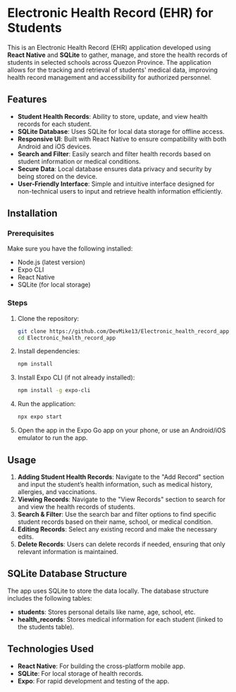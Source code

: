 # Electronic Health Record (EHR) for Students

This is an Electronic Health Record (EHR) application developed using **React Native** and **SQLite** to gather, manage, and store the health records of students in selected schools across Quezon Province. The application allows for the tracking and retrieval of students' medical data, improving health record management and accessibility for authorized personnel.

## Features

- **Student Health Records**: Ability to store, update, and view health records for each student.
- **SQLite Database**: Uses SQLite for local data storage for offline access.
- **Responsive UI**: Built with React Native to ensure compatibility with both Android and iOS devices.
- **Search and Filter**: Easily search and filter health records based on student information or medical conditions.
- **Secure Data**: Local database ensures data privacy and security by being stored on the device.
- **User-Friendly Interface**: Simple and intuitive interface designed for non-technical users to input and retrieve health information efficiently.

## Installation

### Prerequisites

Make sure you have the following installed:

- Node.js (latest version)
- Expo CLI
- React Native
- SQLite (for local storage)

### Steps

1. Clone the repository:

    ```bash
    git clone https://github.com/DevMike13/Electronic_health_record_app.git
    cd Electronic_health_record_app
    ```

2. Install dependencies:

    ```bash
    npm install
    ```

3. Install Expo CLI (if not already installed):

    ```bash
    npm install -g expo-cli
    ```

4. Run the application:

    ```bash
    npx expo start
    ```

5. Open the app in the Expo Go app on your phone, or use an Android/iOS emulator to run the app.

## Usage

1. **Adding Student Health Records**: Navigate to the "Add Record" section and input the student’s health information, such as medical history, allergies, and vaccinations.
2. **Viewing Records**: Navigate to the "View Records" section to search for and view the health records of students.
3. **Search & Filter**: Use the search bar and filter options to find specific student records based on their name, school, or medical condition.
4. **Editing Records**: Select any existing record and make the necessary edits.
5. **Delete Records**: Users can delete records if needed, ensuring that only relevant information is maintained.

## SQLite Database Structure

The app uses SQLite to store the data locally. The database structure includes the following tables:

- **students**: Stores personal details like name, age, school, etc.
- **health_records**: Stores medical information for each student (linked to the students table).

## Technologies Used

- **React Native**: For building the cross-platform mobile app.
- **SQLite**: For local storage of health records.
- **Expo**: For rapid development and testing of the app.